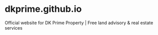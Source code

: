 # dkprime.github.io
Official website for DK Prime Property | Free land advisory &amp; real estate services
